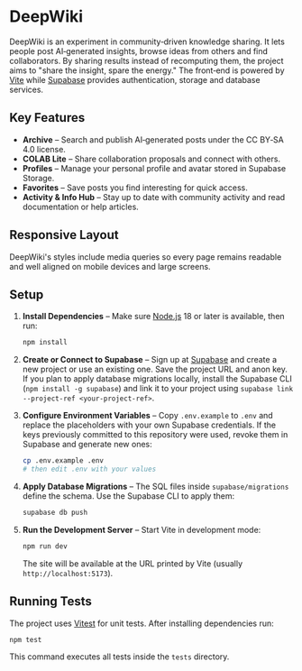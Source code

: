 # DeepWiki

DeepWiki is an experiment in community‑driven knowledge sharing. It lets people post AI‑generated insights, browse ideas from others and find collaborators. By sharing results instead of recomputing them, the project aims to "share the insight, spare the energy." The front‑end is powered by [Vite](https://vitejs.dev/) while [Supabase](https://supabase.com/) provides authentication, storage and database services.

## Key Features

- **Archive** – Search and publish AI‑generated posts under the CC BY‑SA 4.0 license.
- **COLAB Lite** – Share collaboration proposals and connect with others.
- **Profiles** – Manage your personal profile and avatar stored in Supabase Storage.
- **Favorites** – Save posts you find interesting for quick access.
- **Activity & Info Hub** – Stay up to date with community activity and read documentation or help articles.

## Responsive Layout

DeepWiki's styles include media queries so every page remains readable and well aligned on mobile devices and large screens.

## Setup

1. **Install Dependencies** – Make sure [Node.js](https://nodejs.org/) 18 or later is available, then run:

   ```bash
   npm install
   ```

2. **Create or Connect to Supabase** – Sign up at [Supabase](https://supabase.com/) and create a new project or use an existing one. Save the project URL and anon key. If you plan to apply database migrations locally, install the Supabase CLI (`npm install -g supabase`) and link it to your project using `supabase link --project-ref <your-project-ref>`.

3. **Configure Environment Variables** – Copy `.env.example` to `.env` and replace the placeholders with your own Supabase credentials. If the keys previously committed to this repository were used, revoke them in Supabase and generate new ones:

   ```bash
   cp .env.example .env
   # then edit .env with your values
   ```

4. **Apply Database Migrations** – The SQL files inside `supabase/migrations` define the schema. Use the Supabase CLI to apply them:

   ```bash
   supabase db push
   ```

5. **Run the Development Server** – Start Vite in development mode:

   ```bash
   npm run dev
   ```

   The site will be available at the URL printed by Vite (usually `http://localhost:5173`).


## Running Tests

The project uses [Vitest](https://vitest.dev/) for unit tests. After installing dependencies run:

```bash
npm test
```

This command executes all tests inside the `tests` directory.

